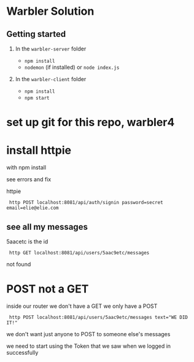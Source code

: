 # Warbler Solution

## Getting started

1.  In the `warbler-server` folder

    * `npm install`
    * `nodemon` (if installed) or `node index.js`

2.  In the `warbler-client` folder

    * `npm install`
    * `npm start`

# set up git for this repo, warbler4

# install httpie 

with npm install

see errors and fix

httpie

``` http POST localhost:8081/api/auth/signin password=secret email=elie@elie.com```

## see all my messages

5aacetc is the id 

``` http GET localhost:8081/api/users/5aac9etc/messages```

not found

# POST not a GET

inside our router we don't have a GET we only have a POST

``` http POST localhost:8081/api/users/5aac9etc/messages text="WE DID IT!"```

we don't want just anyone to POST to someone else's messages 

we need to start using the Token that we saw when we logged in successfully

